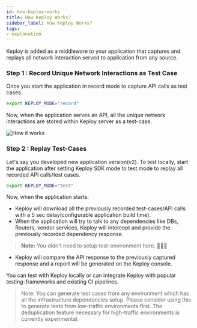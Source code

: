 ```yaml
---
id: how-keploy-works
title: How Keploy Works?
sidebar_label: How Keploy Works?
tags:
- explanation
---
```


Keploy is added as a middleware to your application that captures and replays all network interaction served to application from any source.

### Step 1 : Record Unique Network Interactions as Test Case

Once you start the application in record mode to capture API calls as test cases.

```bash
export KEPLOY_MODE="record"
```

Now, when the application serves an API, all the unique network interactions are stored within Keploy server as a test-case.


![How it works](/img/how-it-works.png)


### Step 2 :  Replay Test-Cases

Let's say you developed new application version(v2). To test locally, start the application after setting Keploy SDK mode to test mode to replay all recorded API calls/test cases.

```bash
export KEPLOY_MODE="test"
```

Now, when the application starts: 
- Keploy will download all the previously recorded test-cases/API calls with a 5 sec delay(configurable application build time).
- When the application will try to talk to any dependencies like DBs, Routers, vendor services, Keploy will intercept and provide the previously recorded dependency response.

> **Note:** You didn't need to setup test-environment here. 🙅🏻‍♀️



- Keploy will compare the API response to the previously captured response and a report will be generated on the Keploy console.


You can test with Keploy locally or can integrate Keploy with popular testing-frameworks and existing CI pipelines. 

> Note: You can generate test cases from any environment which has all the infrastructure dependencies setup. Please consider using this to generate tests from low-traffic environments first. The deduplication feature necessary for high-traffic environments is currently experimental.


